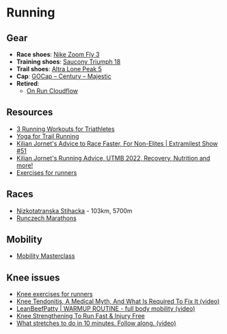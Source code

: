 # Running

## Gear

- **Race shoes**: [Nike Zoom Fly 3](https://www.nike.com/t/zoom-fly-3-mens-running-shoe-xCbsJ0/AT8240-007)
- **Training shoes**: [Saucony Triumph 18](https://www.saucony.com/en/triumph-18/)
- **Trail shoes**: [Altra Lone Peak 5](https://www.altrarunning.eu/eu/m-lone-peak-5-3062.html)
- **Cap**: [GOCap – Century – Majestic](https://cieleathletics.com/eu/product/gocap-century-majestic/)
- **Retired**:
  - [On Run Cloudflow](https://www.on-running.com/en-us/products/cloudflow)

## Resources

- [3 Running Workouts for Triathletes](https://www.active.com/articles/3-running-workouts-for-triathletes?page=3)
- [Yoga for Trail Running](https://www.rei.com/learn/expert-advice/yoga-for-trail-running.html)
- [Kilian Jornet's Advice to Race Faster, For Non-Elites | Extramilest Show #51](https://youtu.be/OJZO-t6O5Bk)
- [Kilian Jornet's Running Advice, UTMB 2022, Recovery, Nutrition and more!](https://youtu.be/cU7cNo7ZwUk)
- [Exercises for runners](https://youtu.be/Z7YGMqGos50)

## Races

- [Nizkotatranska Stihacka](https://stihacka.hiking.sk/) - 103km, 5700m
- [Runczech Marathons](https://www.runczech.com/cs/)

## Mobility

- [Mobility Masterclass](https://www.youtube.com/watch?v=WWEYP0CFmRQ)

## Knee issues

- [Knee exercises for runners](https://www.nhs.uk/live-well/exercise/running-and-aerobic-exercises/knee-exercises-for-runners/)
- [Knee Tendonitis, A Medical Myth, And What Is Required To Fix It (video)](https://www.youtube.com/watch?v=B0B9RIdb7zg)
- [LeanBeefPatty | WARMUP ROUTINE - full body mobility (video)](https://youtu.be/SotLyRb8XjE)
- [Knee Strengthening To Run Fast & Injury Free](https://www.youtube.com/watch?v=9SzlYxuOSpg)
- [What stretches to do in 10 minutes. Follow along. (video)](https://www.youtube.com/watch?v=eQHmKJh20_c)
